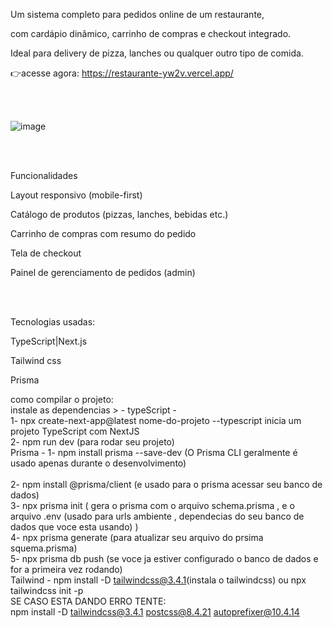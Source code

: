 
Um sistema completo para pedidos online de um restaurante,

com cardápio dinâmico, carrinho de compras e checkout integrado.

Ideal para delivery de pizza, lanches ou qualquer outro tipo de comida.

👉acesse agora: https://restaurante-yw2v.vercel.app/

<br><br>

![image](https://github.com/user-attachments/assets/e5375d82-7871-4e2f-8863-0236263eeccd)


<br><br>

Funcionalidades

 Layout responsivo (mobile-first)
 
 Catálogo de produtos (pizzas, lanches, bebidas etc.)
 
 Carrinho de compras com resumo do pedido
 
 Tela de checkout
 
 Painel de gerenciamento de pedidos (admin)

 <br><br>

Tecnologias usadas:

TypeScript|Next.js

Tailwind css

Prisma


como compilar o projeto:
<br>
instale as dependencias > - typeScript - 
<br>
1- npx create-next-app@latest nome-do-projeto --typescript inicia um projeto TypeScript com NextJS
<br>
2-  npm run dev (para rodar seu projeto)
<br>
Prisma - 1- npm install prisma --save-dev (O Prisma CLI geralmente é usado apenas durante o desenvolvimento)                         
<br>
 2- npm install @prisma/client (e usado para o prisma acessar seu banco de dados)
<br>
3- npx prisma init ( gera o prisma com o arquivo schema.prisma , e o arquivo .env (usado para urls ambiente , dependecias do seu banco de dados que voce esta usando) )
<br>
4- npx prisma generate (para atualizar seu arquivo do prsima squema.prisma)
<br>
5- npx prisma db push (se voce ja estiver configurado o banco de dados e for a primeira vez rodando)
<br>
Tailwind - npm install -D tailwindcss@3.4.1(instala o tailwindcss) ou npx tailwindcss init -p
<br>
SE CASO ESTA DANDO ERRO TENTE:
<br>
npm install -D tailwindcss@3.4.1 postcss@8.4.21 autoprefixer@10.4.14
                                      


                          

                       

